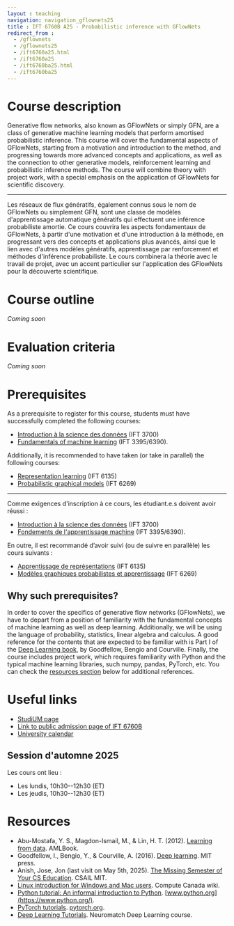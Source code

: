 ```yaml
---
layout : teaching
navigation: navigation_gflownets25
title : IFT 6760B A25 - Probabilistic inference with GFlowNets
redirect_from :
  - /gflownets
  - /gflownets25
  - /ift6760a25.html
  - /ift6760a25
  - /ift6760ba25.html
  - /ift6760ba25
---
```


# Course description

Generative flow networks, also known as GFlowNets or simply GFN, are a class of generative machine learning models that perform amortised probabilistic inference. This course will cover the fundamental aspects of GFlowNets, starting from a motivation and introduction to the method, and progressing towards more advanced concepts and applications, as well as the connection to other generative models, reinforcement learning and probabilistic inference methods. The course will combine theory with project work, with a special emphasis on the application of GFlowNets for scientific discovery.

---

Les réseaux de flux génératifs, également connus sous le nom de GFlowNets ou simplement GFN, sont une classe de modèles d'apprentissage automatique génératifs qui effectuent une inférence probabiliste amortie. Ce cours couvrira les aspects fondamentaux de GFlowNets, à partir d'une motivation et d'une introduction à la méthode, en progressant vers des concepts et applications plus avancés, ainsi que le lien avec d'autres modèles génératifs, apprentissage par renforcement et méthodes d'inférence probabiliste. Le cours combinera la théorie avec le travail de projet, avec un accent particulier sur l'application des GFlowNets pour la découverte scientifique.


# Course outline

_Coming soon_

# Evaluation criteria

_Coming soon_

# Prerequisites

As a prerequisite to register for this course, students must have successfully completed the following courses:

- [Introduction à la science des données](https://admission.umontreal.ca/cours-et-horaires/cours/ift-3700/) (IFT 3700)
- [Fundamentals of machine learning](https://admission.umontreal.ca/cours-et-horaires/cours/ift-3395/) (IFT 3395/6390).

Additionally, it is recommended to have taken (or take in parallel) the following courses:

- [Representation learning](https://admission.umontreal.ca/cours-et-horaires/cours/ift-6135/) (IFT 6135)
- [Probabilistic graphical models](https://admission.umontreal.ca/cours-et-horaires/cours/ift-6269/) (IFT 6269)

---

Comme exigences d'inscription à ce cours, les étudiant.e.s doivent avoir réussi : 

- [Introduction à la science des données](https://admission.umontreal.ca/cours-et-horaires/cours/ift-3700/) (IFT 3700)
- [Fondements de l'apprentissage machine](https://admission.umontreal.ca/cours-et-horaires/cours/ift-3395/) (IFT 3395/6390).

En outre, il est recommandé d’avoir suivi (ou de suivre en parallèle) les cours suivants :

- [Apprentissage de représentations](https://admission.umontreal.ca/cours-et-horaires/cours/ift-6135/) (IFT 6135)
- [Modèles graphiques probabilistes et apprentissage](https://admission.umontreal.ca/cours-et-horaires/cours/ift-6269/) (IFT 6269)


## Why such prerequisites?

In order to cover the specifics of generative flow networks (GFlowNets), we have to depart from a position of familiarity with the fundamental concepts of machine learning as well as deep learning. Additionally, we will be using the language of probability, statistics, linear algebra and calculus. A good reference for the contents that are expected to be familiar with is Part I of the [Deep Learning book](https://www.deeplearningbook.org/), by Goodfellow, Bengio and Courville. Finally, the course includes project work, which requires familiarity with Python and the typical machine learning libraries, such numpy, pandas, PyTorch, etc. You can check the [resources section](#resources) below for additional references.

# Useful links

* [StudiUM page](https://studium.umontreal.ca/course/view.php?id=332667)
* [Link to public admission page of IFT 6760B](https://admission.umontreal.ca/cours-et-horaires/cours/ift-6760b/)
* [University calendar](https://registraire.umontreal.ca/dates-importantes/calendriers-universitaires/#calendrier-universitaire-2025-2026)

## Session d'automne 2025

Les cours ont lieu :

* Les lundis, 10h30--12h30 (ET)
* Les jeudis, 10h30--12h30 (ET)

# Resources

* Abu-Mostafa, Y. S., Magdon-Ismail, M., & Lin, H. T. (2012). [Learning from data](https://work.caltech.edu/textbook.html). AMLBook.
* Goodfellow, I., Bengio, Y., & Courville, A. (2016). [Deep learning](https://www.deeplearningbook.org/). MIT press.
* Anish, Jose, Jon (last visit on May 5th, 2025). [The Missing Semester of Your CS Education](https://missing.csail.mit.edu/). CSAIL MIT.
* [Linux introduction for Windows and Mac users](https://docs.computecanada.ca/wiki/Linux_introduction). Compute Canada wiki.
* [Python tutorial: An informal introduction to Python](https://docs.python.org/3/tutorial/introduction.html). [www.python.org](https://www.python.org/).
* [PyTorch tutorials](https://pytorch.org/tutorials/). [pytorch.org](https://pytorch.org).
* [Deep Learning Tutorials](https://deeplearning.neuromatch.io/tutorials/intro.html). Neuromatch Deep Learning course.
